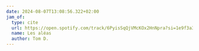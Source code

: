 ```yaml
---
date: 2024-08-07T13:08:56.322+02:00
jam_of:
  type: cite
  url: https://open.spotify.com/track/6PyisSqQjVMcKOx2HnNpra?si=1e9f3a38606d4141
  name: Les aléas
  author: Tom D.
---
```


